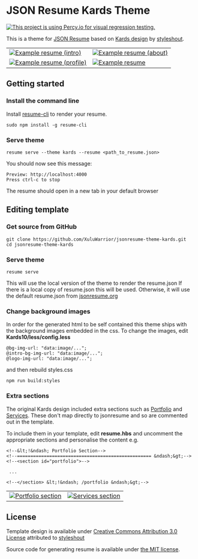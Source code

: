 # JSON Resume Kards Theme 
[![This project is using Percy.io for visual regression testing.](https://percy.io/static/images/percy-badge.svg)](https://percy.io/XuluWarrior/jsonresume-theme-kards)

This is a theme for [JSON Resume](http://jsonresume.org/) based on [Kards design](https://www.styleshout.com/free-templates/kards/) by [styleshout](https://www.styleshout.com/).

|  |  |
| --- | --- |
| [![Example resume (intro)](https://xuluwarrior.github.io/jsonresume-theme-kards/resume-1.png)](https://xuluwarrior.github.io/jsonresume-theme-kards/resume.html) | [![Example resume (about)](https://xuluwarrior.github.io/jsonresume-theme-kards/resume-2.png)](https://xuluwarrior.github.io/jsonresume-theme-kards/resume.html#about) |
| [![Example resume (profile)](https://xuluwarrior.github.io/jsonresume-theme-kards/resume-3.png)](https://xuluwarrior.github.io/jsonresume-theme-kards/resume.html#about) | [![Example resume](https://xuluwarrior.github.io/jsonresume-theme-kards/resume-4.png)](https://xuluwarrior.github.io/jsonresume-theme-kards/resume.html#resume) |

## Getting started

### Install the command line

Install [resume-cli](https://github.com/jsonresume/resume-cli) to render your resume.

```
sudo npm install -g resume-cli
```

### Serve theme
```
resume serve --theme kards --resume <path_to_resume.json>
```

You should now see this message:

```
Preview: http://localhost:4000
Press ctrl-c to stop
```

The resume should open in a new tab in your default browser

## Editing template
### Get source from GitHub
```
git clone https://github.com/XuluWarrior/jsonresume-theme-kards.git
cd jsonresume-theme-kards
```

### Serve theme
```
resume serve
```
This will use the local version of the theme to render the resume.json
If there is a local copy of resume.json this will be used.  Otherwise, it will use the default resume.json from [jsonresume.org](https://jsonresume.org/)

### Change background images
In order for the generated html to be self contained this theme ships with the background images embedded in the css.
To change the images, edit **Kards10/less/config.less**
```
@bg-img-url: "data:image/...";
@intro-bg-img-url: "data:image/...";
@logo-img-url: "data:image/...";
```
and then rebuild styles.css
```
npm run build:styles
```

### Extra sections
The original Kards design included extra sections such as [Portfolio](https://www.styleshout.com/templates/preview/Kards10/#portfolio) and [Services](https://www.styleshout.com/templates/preview/Kards10/index.html#services).  These don't map directly to jsonresume and so are commented out in the template.

To include them in your template, edit **resume.hbs** and uncomment the appropriate sections and personalise the content e.g.

```
<!--&lt;!&ndash; Portfolio Section-->
<!--================================================== &ndash;&gt;-->
<!--<section id="portfolio">-->

 ...

<!--</section> &lt;!&ndash; /portfolio &ndash;&gt;-->  
```
 
|  |  |
| --- | --- |
| [![Portfolio section](https://xuluwarrior.github.io/jsonresume-theme-kards/resume-portfolio.png)](https://www.styleshout.com/templates/preview/Kards10/#portfolio) | [![Services section](https://xuluwarrior.github.io/jsonresume-theme-kards/resume-services.png)](https://www.styleshout.com/templates/preview/Kards10/index.html#services) |

## License
Template design is available under [Creative Commons Attribution 3.0 License](http://creativecommons.org/licenses/by/3.0/) attributed to [styleshout](https://www.styleshout.com/)

Source code for generating resume is available under [the MIT license](http://mths.be/mit).
